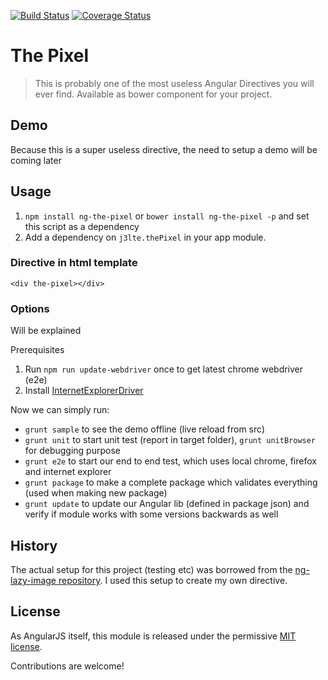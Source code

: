 [![Build Status](https://travis-ci.org/j3lte/ng-the-pixel.svg)](https://travis-ci.org/j3lte/ng-the-pixel)
[![Coverage Status](https://coveralls.io/repos/j3lte/ng-the-pixel/badge.png?branch=master)](https://coveralls.io/r/j3lte/ng-the-pixel?branch=master)

# The Pixel
> This is probably one of the most useless Angular Directives you will ever find. Available as bower component for your project.

## Demo
Because this is a super useless directive, the need to setup a demo will be coming later

## Usage
1. `npm install ng-the-pixel` or `bower install ng-the-pixel -p` and set this script as a dependency
2. Add a dependency on `j3lte.thePixel` in your app module.


### Directive in html template

<pre><code>&lt;div the-pixel&gt;&lt;/div&gt;</code></pre>

### Options
 Will be explained

Prerequisites

 1. Run `npm run update-webdriver` once to get latest chrome webdriver (e2e)
 2. Install [InternetExplorerDriver](http://docs.seleniumhq.org/download)

Now we can simply run:
- `grunt sample` to see the demo offline (live reload from src)
- `grunt unit` to start unit test (report in target folder), `grunt unitBrowser` for debugging purpose
- `grunt e2e` to start our end to end test, which uses local chrome, firefox and internet explorer
- `grunt package` to make a complete package which validates everything (used when making new package)
- `grunt update` to update our Angular lib (defined in package json) and verify if module works with some versions backwards as well

## History
The actual setup for this project (testing etc) was borrowed from the [ng-lazy-image repository](https://github.com/afklm/ng-lazy-image). I used this setup to create my own directive.

## License
As AngularJS itself, this module is released under the permissive [MIT license](LICENSE.md).

Contributions are welcome!

